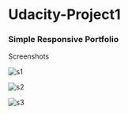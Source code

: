 # Udacity-Project1

### Simple Responsive Portfolio

Screenshots

![s1](https://user-images.githubusercontent.com/38126257/44362922-31cdca80-a4e0-11e8-9d0f-12182d597d5b.PNG)


![s2](https://user-images.githubusercontent.com/38126257/44362923-32666100-a4e0-11e8-8c65-ffd4475f49c9.PNG)

![s3](https://user-images.githubusercontent.com/38126257/44362981-5f1a7880-a4e0-11e8-807a-c0956d56cd09.PNG)
